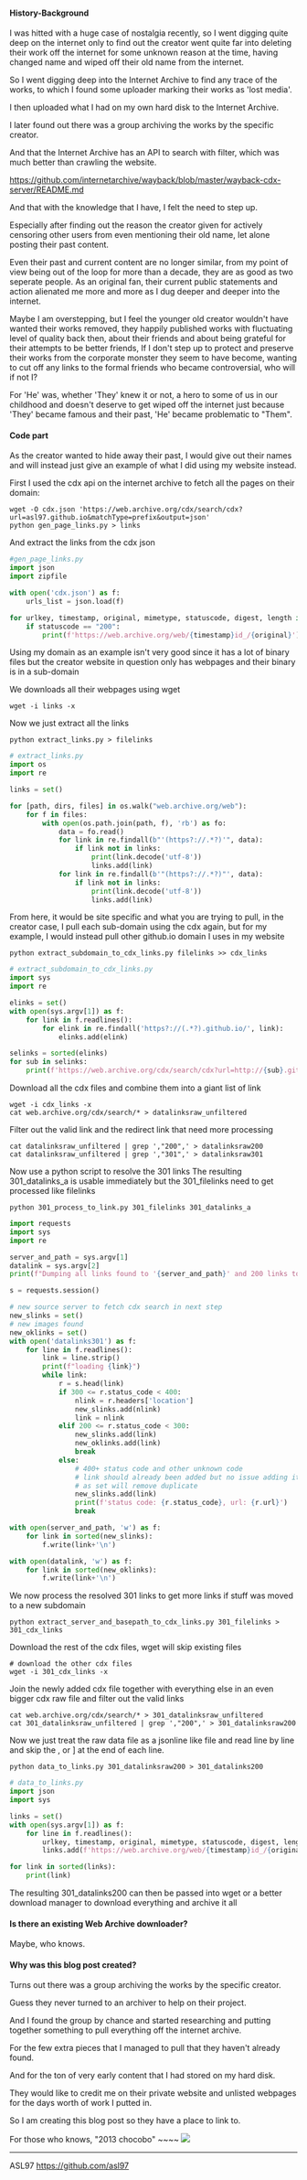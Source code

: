 #### History-Background

I was hitted with a huge case of nostalgia recently, so I went digging quite deep on the internet only to find out the creator went quite far into deleting their work off the internet for some unknown reason at the time, having changed name and wiped off their old name from the internet.

So I went digging deep into the Internet Archive to find any trace of the works, to which I found some uploader marking their works as 'lost media'.

I then uploaded what I had on my own hard disk to the Internet Archive.

I later found out there was a group archiving the works by the specific creator.

And that the Internet Archive has an API to search with filter, which was much better than crawling the website.

https://github.com/internetarchive/wayback/blob/master/wayback-cdx-server/README.md

And that with the knowledge that I have, I felt the need to step up.

Especially after finding out the reason the creator given for actively censoring other users from even mentioning their old name, let alone posting their past content.

Even their past and current content are no longer similar, from my point of view being out of the loop for more than a decade, they are as good as two seperate people. As an original fan, their current public statements and action alienated me more and more as I dug deeper and deeper into the internet.

Maybe I am overstepping, but I feel the younger old creator wouldn't have wanted their works removed, they happily published works with fluctuating level of quality back then, about their friends and about being grateful for their attempts to be better friends, If I don't step up to protect and preserve their works from the corporate monster they seem to have become, wanting to cut off any links to the formal friends who became controversial, who will if not I?

For 'He' was, whether 'They' knew it or not, a hero to some of us in our childhood and doesn't deserve to get wiped off the internet just because 'They' became famous and their past, 'He' became problematic to "Them".


#### Code part

As the creator wanted to hide away their past, I would give out their names and will instead just give an example of what I did using my website instead.

First I used the cdx api on the internet archive to fetch all the pages on their domain:

```
wget -O cdx.json 'https://web.archive.org/cdx/search/cdx?url=asl97.github.io&matchType=prefix&output=json'
python gen_page_links.py > links
```

And extract the links from the cdx json

```python
#gen_page_links.py
import json
import zipfile

with open('cdx.json') as f:
    urls_list = json.load(f)

for urlkey, timestamp, original, mimetype, statuscode, digest, length in urls_list[1:]:
    if statuscode == "200":
        print(f'https://web.archive.org/web/{timestamp}id_/{original}')

```

Using my domain as an example isn't very good since it has a lot of binary files but the creator website in question only has webpages and their binary is in a sub-domain

We downloads all their webpages using wget

```
wget -i links -x
```

Now we just extract all the links

```
python extract_links.py > filelinks
```

```python
# extract_links.py
import os
import re

links = set()

for [path, dirs, files] in os.walk("web.archive.org/web"):
    for f in files:
        with open(os.path.join(path, f), 'rb') as fo:
            data = fo.read()
            for link in re.findall(b"'(https?://.*?)'", data):
                if link not in links:
                    print(link.decode('utf-8'))
                    links.add(link)
            for link in re.findall(b'"(https?://.*?)"', data):
                if link not in links:
                    print(link.decode('utf-8'))
                    links.add(link)
```

From here, it would be site specific and what you are trying to pull, in the creator case, I pull each sub-domain using the cdx again, but for my example, I would instead pull other github.io domain I uses in my website

```
python extract_subdomain_to_cdx_links.py filelinks >> cdx_links
```

```python
# extract_subdomain_to_cdx_links.py
import sys
import re

elinks = set()
with open(sys.argv[1]) as f:
    for link in f.readlines():
        for elink in re.findall('https?://(.*?).github.io/', link):
            elinks.add(elink)

selinks = sorted(elinks)
for sub in selinks:
    print(f'https://web.archive.org/cdx/search/cdx?url=http://{sub}.github.io/&matchType=prefix&output=json')
```

Download all the cdx files and combine them into a giant list of link

```
wget -i cdx_links -x
cat web.archive.org/cdx/search/* > datalinksraw_unfiltered 
```

Filter out the valid link and the redirect link that need more processing

```
cat datalinksraw_unfiltered | grep ',"200",' > datalinksraw200
cat datalinksraw_unfiltered | grep ',"301",' > datalinksraw301
```

Now use a python script to resolve the 301 links
The resulting 301_datalinks_a is usable immediately
but the 301_filelinks need to get processed like filelinks 
```
python 301_process_to_link.py 301_filelinks 301_datalinks_a
```

```python
import requests
import sys
import re

server_and_path = sys.argv[1]
datalink = sys.argv[2]
print(f"Dumping all links found to '{server_and_path}' and 200 links to '{datalink}'")

s = requests.session()

# new source server to fetch cdx search in next step
new_slinks = set()
# new images found
new_oklinks = set()
with open('datalinks301') as f:
    for line in f.readlines():
        link = line.strip()
        print(f"loading {link}")
        while link:
            r = s.head(link)
            if 300 <= r.status_code < 400:
                nlink = r.headers['location']
                new_slinks.add(nlink)
                link = nlink
            elif 200 <= r.status_code < 300:
                new_slinks.add(link)
                new_oklinks.add(link)
                break
            else:
                # 400+ status code and other unknown code
                # link should already been added but no issue adding it again
                # as set will remove duplicate
                new_slinks.add(link)
                print(f'status code: {r.status_code}, url: {r.url}')
                break

with open(server_and_path, 'w') as f:
    for link in sorted(new_slinks):
        f.write(link+'\n')

with open(datalink, 'w') as f:
    for link in sorted(new_oklinks):
        f.write(link+'\n')
```

We now process the resolved 301 links to get more links if stuff was moved to a new subdomain

```
python extract_server_and_basepath_to_cdx_links.py 301_filelinks > 301_cdx_links
```

Download the rest of the cdx files, wget will skip existing files
```
# download the other cdx files
wget -i 301_cdx_links -x
```

Join the newly added cdx file together with everything else in an even bigger cdx raw file and filter out the valid links

```
cat web.archive.org/cdx/search/* > 301_datalinksraw_unfiltered
cat 301_datalinksraw_unfiltered | grep ',"200",' > 301_datalinksraw200
```

Now we just treat the raw data file as a jsonline like file and read line by line and skip the , or ] at the end of each line.

```
python data_to_links.py 301_datalinksraw200 > 301_datalinks200
```

```python
# data_to_links.py
import json
import sys

links = set()
with open(sys.argv[1]) as f:
    for line in f.readlines():
        urlkey, timestamp, original, mimetype, statuscode, digest, length = json.loads(line.strip()[:-1])
        links.add(f'https://web.archive.org/web/{timestamp}id_/{original}')

for link in sorted(links):
    print(link)
```

The resulting 301_datalinks200 can then be passed into wget or a better download manager to download everything and archive it all


#### Is there an existing Web Archive downloader?

Maybe, who knows.

#### Why was this blog post created?

Turns out there was a group archiving the works by the specific creator.

Guess they never turned to an archiver to help on their project.

And I found the group by chance and started researching and putting together something to pull everything off the internet archive.

For the few extra pieces that I managed to pull that they haven't already found.

And for the ton of very early content that I had stored on my hard disk.

They would like to credit me on their private website and unlisted webpages for the days worth of work I putted in.

So I am creating this blog post so they have a place to link to.

For those who knows, "2013 chocobo" ~~~~ <img src="./star.gif"></img>
____
ASL97 https://github.com/asl97
